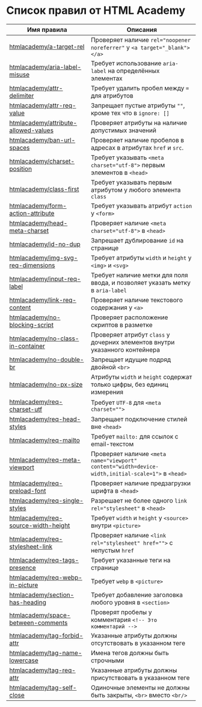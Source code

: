 # Список правил от HTML Academy

| Имя правила                                                                        | Описания                                                                                           |
|------------------------------------------------------------------------------------|----------------------------------------------------------------------------------------------------|
| [htmlacademy/a-target-rel](../rules/a-target-rel/README.md)                        | Проверяет наличие `rel="noopener noreferrer"` у `<a target="_blank"></a>`                          |
| [htmlacademy/aria-label-misuse](../rules/aria-label-misuse/README.md)              | Требует использование `aria-label` на определённых элементах                                       |
| [htmlacademy/attr-delimiter](../rules/attr-delimiter/README.md)                    | Требует удалить пробел между `=` для атрибутов                                                     |
| [htmlacademy/attr-req-value](../rules/attr-req-value/README.md)                    | Запрещает пустые атрибуты `""`, кроме тех что в `ignore: []`                                       |
| [htmlacademy/attribute-allowed-values](../rules/attribute-allowed-values/README.md) | Проверяет атрибуты на наличие допустимых значений                                                  |
| [htmlacademy/ban-url-spaces](../rules/ban-url-spaces/README.md)                    | Проверяет наличие пробелов в адресах в атрибутах `href` и `src`.                                   |
| [htmlacademy/charset-position](../rules/charset-position/README.md)                | Требует указывать `<meta charset="utf-8">` первым элементов в `<head>`                             |
| [htmlacademy/class-first](../rules/class-first/README.md)                          | Требует указывать первым атрибутом у любого элемента `class`                                       |
| [htmlacademy/form-action-attribute](../rules/form-action-attribute/README.md)      | Требует указывать атрибут `action` у `<form>`                                                      |
| [htmlacademy/head-meta-charset](../rules/head-meta-charset/README.md)              | Проверяет наличие `<meta charset="utf-8">` в `<head>`                                              |
| [htmlacademy/id-no-dup](../rules/id-no-dup/README.md)                              | Запрешает дублирование `id` на странице                                                            |
| [htmlacademy/img-svg-req-dimensions](../rules/img-svg-req-dimensions/README.md)    | Требует атрибуты `width` и `height` у `<img>` и `<svg>`                                            |
| [htmlacademy/input-req-label](../rules/input-req-label/README.md)                  | Требует наличие метки для поля ввода, и позволяет указать метку в `aria-label`                     |
| [htmlacademy/link-req-content](../rules/link-req-content/README.md)                | Проверяет наличие текстового содержания у `<a>`                                                    |
| [htmlacademy/no-blocking-script](../rules/no-blocking-script/README.md)            | Проверяет расположение скриптов в разметке                                                         |
| [htmlacademy/no-class-in-container](../rules/no-class-in-container/README.md)            | Проверяет атрибут `class` у дочерних элементов внутри указанного контейнера                        |
| [htmlacademy/no-double-br](../rules/no-double-br/README.md)                        | Запрещает идущие подряд двойной `<br>`                                                             |
| [htmlacademy/no-px-size](../rules/no-px-size/README.md)                            | Атрибуты `width` и `height` содержат только цифры, без единиц измерения                            |
| [htmlacademy/req-charset-utf](../rules/req-charset-utf/README.md)                  | Требует `UTF-8` для `<meta charset="">`                                                            |
| [htmlacademy/req-head-styles](../rules/req-head-styles/README.md)                  | Запрещает подключение стилей вне `<head>`                                                          |
| [htmlacademy/req-mailto](../rules/req-mailto/README.md)                            | Требует `mailto:` для ссылок c email-текстом                                                       |
| [htmlacademy/req-meta-viewport](../rules/req-meta-viewport/README.md)              | Проверяет наличие `<meta name="viewport" content="width=device-width,initial-scale=1">` в `<head>` |
| [htmlacademy/req-preload-font](../rules/req-preload-font/README.md)               | Проверяет наличие предзагрузки шрифта в `<head>`                                                   |
| [htmlacademy/req-single-styles](../rules/req-single-styles/README.md)              | Разрешает не более одного `link rel="stylesheet"` в `<head>`                                       |
| [htmlacademy/req-source-width-height](../rules/req-source-width-height/README.md)              | Требует `width` и `height` у `<source>` внутри `<picture>`                                         |
| [htmlacademy/req-stylesheet-link](../rules/req-stylesheet-link/README.md)          | Проверяет наличие `<link rel="stylesheet" href="">` с непустым `href`                              |
| [htmlacademy/req-tags-presence](../rules/req-tags-presence/README.md)           | Требует указанные теги на странице                                                                 |
| [htmlacademy/req-webp-in-picture](../rules/req-webp-in-picture/README.md)           | Требует `webp` в `<picture>`                                                                       |
| [htmlacademy/section-has-heading](../rules/section-has-heading/README.md)          | Требует добавление заголовка любого уровня в `<section>`                                           |
| [htmlacademy/space-between-comments](../rules/space-between-comments/README.md)    | Проверят пробелы у комментария `<!-- Это комментарий -->`                                          |
| [htmlacademy/tag-forbid-attr](../rules/tag-forbid-attr/README.md)                  | Указанные атрибуты должны отсутствовать в указанном теге                                           |
| [htmlacademy/tag-name-lowercase](../rules/tag-name-lowercase/README.md)            | Имена тегов должны быть строчными                                                                  |
| [htmlacademy/tag-req-attr](../rules/tag-req-attr/README.md)                        | Указанные атрибуты должны присутствовать в указанном теге                                          |
| [htmlacademy/tag-self-close](../rules/tag-self-close/README.md)                    | Одиночные элементы не должны быть закрыты, `<br>` вместо `<br/>`                                   |
